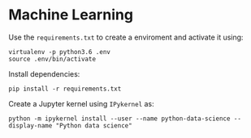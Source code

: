 Machine Learning
===


Use the `requirements.txt` to create a enviroment and activate it using:

```shell
virtualenv -p python3.6 .env
source .env/bin/activate
```

Install dependencies:

```shell
pip install -r requirements.txt
```


Create a Jupyter kernel using `IPykernel` as:

```shell
python -m ipykernel install --user --name python-data-science --display-name "Python data science"
```
